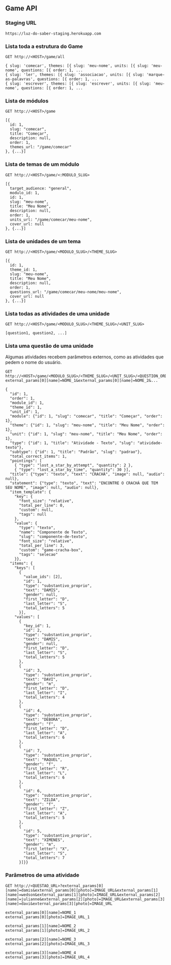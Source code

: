 ## Game API

### Staging URL

    https://luz-do-saber-staging.herokuapp.com

### Lista toda a estrutura do Game

    GET http://<HOST>/game/all

    { slug: 'comecar', themes: [{ slug: 'meu-nome', units: [{ slug: 'meu-nome', questions: [{ order: 1, ...
    { slug: 'ler', themes: [{ slug: 'associacao', units: [{ slug: 'marque-as-palavras', questions: [{ order: 1, ...
    { slug: 'escrever', themes: [{ slug: 'escrever', units: [{ slug: 'meu-nome', questions: [{ order: 1, ...

### Lista de módulos

    GET http://<HOST>/game

    [{
      id: 1,
      slug: "comecar",
      title: "Começar",
      description: null,
      order: 1,
      themes_url: "/game/comecar"
    }, {...}]

### Lista de temas de um módulo

    GET http://<HOST>/game/<:MODULO_SLUG>

    [{
      target_audience: "general",
      modulo_id: 1,
      id: 1,
      slug: "meu-nome",
      title: "Meu Nome",
      description: null,
      order: 1,
      units_url: "/game/comecar/meu-nome",
      cover_url: null
    }, {...}]

### Lista de unidades de um tema

    GET http://<HOST>/game/<MODULO_SLUG>/<THEME_SLUG>

    [{
      id: 1,
      theme_id: 1,
      slug: "meu-nome",
      title: "Meu Nome",
      description: null,
      order: 1,
      questions_url: "/game/comecar/meu-nome/meu-nome",
      cover_url: null
    }, {...}]

### Lista todas as atividades de uma unidade

    GET http://<HOST>/game/<MODULO_SLUG>/<THEME_SLUG>/<UNIT_SLUG>

    [question1, question2, ...]

### Lista uma questão de uma unidade

  Algumas atividades recebem parâmetros externos, como as atividades que pedem o nome do usuário.

    GET http://<HOST>/game/<MODULO_SLUG>/<THEME_SLUG>/<UNIT_SLUG>/<QUESTION_ORDER>?external_params[0][name]=NOME_1&external_params[0][name]=NOME_2&...

    {
      "id": 1,
      "order": 1,
      "module_id": 1,
      "theme_id": 1,
      "unit_id": 1,
      "module": {"id": 1, "slug": "comecar", "title": "Começar", "order": 1},
      "theme": {"id": 1, "slug": "meu-nome", "title": "Meu Nome", "order": 1},
      "unit": {"id": 1, "slug": "meu-nome", "title": "Meu Nome", "order": 1},
      "type": {"id": 1, "title": "Atividade - Texto", "slug": "atividade-texto"},
      "subtype": {"id": 1, "title": "Padrão", "slug": "padrao"},
      "total_correct_items": 1,
      "pointings": [
        { "type": "lost_a_star_by_attempt", "quantity": 2 },
        { "type": "lost_a_star_by_time", "quantity": 30 }],
      "title": {"type": "texto", "text": "CRACHÁ", "image": null, "audio": null},
      "statement": {"type": "texto", "text": "ENCONTRE O CRACHÁ QUE TEM SEU NOME", "image": null, "audio": null},
      "item_template": {
        "key": {
          "font_size": "relative",
          "total_per_line": 0,
          "custom": null,
          "tags": null
        },
        "value": {
          "type": "texto",
          "name": "Componente de Texto",
          "slug": "componente-de-texto",
          "font_size": "relative",
          "total_per_line": 3,
          "custom": "game-cracha-box",
          "tags": "selecao"
        }},
      "items": {
        "keys": [
          {
            "value_ids": [2],
            "id": 1,
            "type": "substantivo_proprio",
            "text": "DAMIS",
            "gender": null,
            "first_letter": "D",
            "last_letter": "S",
            "total_letters": 5
          }],
        "values": [
          {
            "key_id": 1,
            "id": 2,
            "type": "substantivo_proprio",
            "text": "DAMIS",
            "gender": null,
            "first_letter": "D",
            "last_letter": "S",
            "total_letters": 5
          },
          {
            "id": 3,
            "type": "substantivo_proprio",
            "text": "DAVI",
            "gender": "m",
            "first_letter": "D",
            "last_letter": "I",
            "total_letters": 4
          },
          {
            "id": 4,
            "type": "substantivo_proprio",
            "text": "DÉBORA",
            "gender": "f",
            "first_letter": "D",
            "last_letter": "A",
            "total_letters": 6
          },
          {
            "id": 7,
            "type": "substantivo_proprio",
            "text": "RAQUEL",
            "gender": "f",
            "first_letter": "R",
            "last_letter": "L",
            "total_letters": 6
          },
          {
            "id": 6,
            "type": "substantivo_proprio",
            "text": "ZILDA",
            "gender": "f",
            "first_letter": "Z",
            "last_letter": "A",
            "total_letters": 5
          },
          {
            "id": 5,
            "type": "substantivo_proprio",
            "text": "XIMENES",
            "gender": "m",
            "first_letter": "X",
            "last_letter": "S",
            "total_letters": 7
          }]}}

### Parâmetros de uma atividade

    GET http://<QUESTAO_URL>?external_params[0][name]=damis&external_params[0][photo]=IMAGE_URL&external_params[1][name]=wedson&external_params[1][photo]=IMAGE_URL&external_params[2][name]=julianne&external_params[2][photo]=IMAGE_URL&external_params[3][name]=davi&external_params[3][photo]=IMAGE_URL

    external_params[0][name]=NOME_1
    external_params[0][photo]=IMAGE_URL_1

    external_params[1][name]=NOME_2
    external_params[1][photo]=IMAGE_URL_2

    external_params[2][name]=NOME_3
    external_params[2][photo]=IMAGE_URL_3

    external_params[3][name]=NOME_4
    external_params[3][photo]=IMAGE_URL_4
